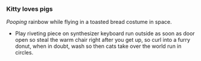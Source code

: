 ### Kitty loves pigs
*Pooping* rainbow while flying in a toasted bread costume in space. 
- Play riveting piece on synthesizer keyboard run outside as soon as door open so steal the warm chair right after you get up, so curl into a furry donut, when in doubt, wash so then cats take over the world run in circles. 

